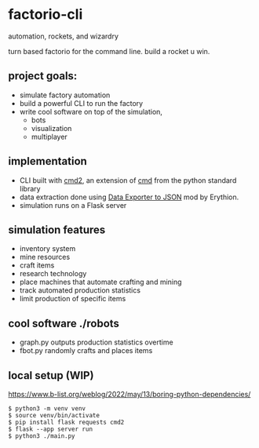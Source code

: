 # factorio-cli
automation, rockets, and wizardry

turn based factorio for the command line. build a rocket u win. 

## project goals:
- simulate factory automation 
- build a powerful CLI to run the factory 
- write cool software on top of the simulation, 
    - bots
    - visualization
    - multiplayer 

## implementation
- CLI built with [cmd2](https://github.com/python-cmd2/cmd2), an extension of [cmd](https://docs.python.org/3/library/cmd.html) from the python standard library 
- data extraction done using [Data Exporter to JSON](https://mods.factorio.com/mod/recipelister) mod by Erythion.
- simulation runs on a Flask server

## simulation features
- inventory system
- mine resources
- craft items
- research technology
- place machines that automate crafting and mining
- track automated production statistics
- limit production of specific items

## cool software ./robots 
- graph.py outputs production statistics overtime
- fbot.py randomly crafts and places items

## local setup (WIP)
https://www.b-list.org/weblog/2022/may/13/boring-python-dependencies/
```
$ python3 -m venv venv
$ source venv/bin/activate
$ pip install flask requests cmd2
$ flask --app server run
$ python3 ./main.py
```
